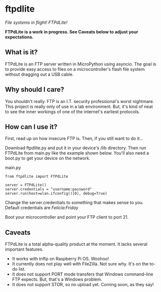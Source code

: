 # ftpdlite
_File systems in flight! FTPdLite!_

**FTPdLite is a work in progress. See Caveats below to adjust your expectations.**

## What is it?
FTPdLite is an FTP server written in MicroPython using asyncio. The goal is to provide easy access to files on a microcontroller's flash file system without dragging out a USB cable.

## Why should I care?
You shouldn't really. FTP is an I.T. security professional's worst nightmare. This project is really only of use in a lab environment. But, it's kind of neat to see the inner workings of one of the internet's earliest protocols.

## How can I use it?
First, read up on how insecure FTP is. Then, if you still want to do it...

Download ftpdlite.py and put it in your device's /lib directory. Then run FTPdLite from main.py like the example shown below. You'll also need a boot.py to get your device on the network.

main.py
```
from ftpdlite import FTPdLite

server = FTPdLite()
server.credentials = "username:password"
server.run(host=wlan.ifconfig()[0], debug=True)
```

Change the server.credentials to something that makes sense to you. Default credentials are _Felicia:Friday_

Boot your microcontroller and point your FTP client to port 21.

## Caveats
FTPdLite is a total alpha-quality product at the moment. It lacks several important features.
* It works with tnftp on Raspberry Pi OS. Woohoo!
* It currently does not play well with FileZilla. Not sure why. It's on the to-do list.
* It does not support PORT mode transfers that Windows command-line FTP expects. But, that's a Windows problem.
* It does not support STOR, so no upload yet. Coming soon, as they say!
